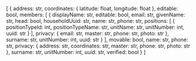 [
  {
    address: str,
    coordinates: {
      latitude: float,
      longitude: float
    },
    editable: bool,
    members: [
      {
        displayName: str,
        editable: bool,
        email: str,
        givenName: str,
        head: bool,
        householdUuid: str,
        name: str,
        phone: str,
        positions: [
          {
            positionTypeId: int,
            positionTypeName: str,
            unitName: str,
            unitNumber: int,
            uuid: str
          }
        ],
        privacy: {
          email: str,
          master: str,
          phone: str,
          photo: str
        },
        surname: str,
        unitNumber: int,
        uuid: str
      }
    ],
    movable: bool,
    name: str,
    phone: str,
    privacy: {
      address: str,
      coordinates: str,
      master: str,
      phone: str,
      photo: str
    },
    surname: str,
    unitNumber: int,
    uuid: str,
    verified: bool
  }
]